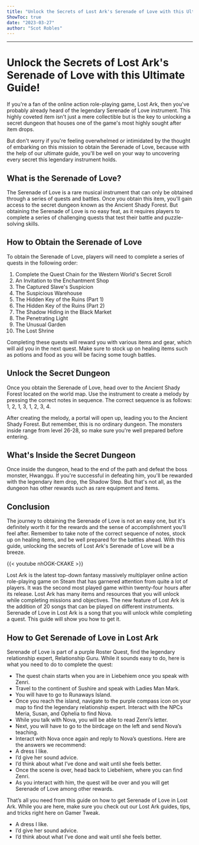 ```yaml
---
title: "Unlock the Secrets of Lost Ark's Serenade of Love with this Ultimate Guide!"
ShowToc: true 
date: "2023-03-27"
author: "Scot Robles"
---
```

*****
# Unlock the Secrets of Lost Ark's Serenade of Love with this Ultimate Guide!

If you're a fan of the online action role-playing game, Lost Ark, then you've probably already heard of the legendary Serenade of Love instrument. This highly coveted item isn't just a mere collectible but is the key to unlocking a secret dungeon that houses one of the game's most highly sought after item drops.

But don't worry if you're feeling overwhelmed or intimidated by the thought of embarking on this mission to obtain the Serenade of Love, because with the help of our ultimate guide, you'll be well on your way to uncovering every secret this legendary instrument holds.

## What is the Serenade of Love?

The Serenade of Love is a rare musical instrument that can only be obtained through a series of quests and battles. Once you obtain this item, you'll gain access to the secret dungeon known as the Ancient Shady Forest. But obtaining the Serenade of Love is no easy feat, as it requires players to complete a series of challenging quests that test their battle and puzzle-solving skills.

## How to Obtain the Serenade of Love

To obtain the Serenade of Love, players will need to complete a series of quests in the following order:

1. Complete the Quest Chain for the Western World's Secret Scroll
2. An Invitation to the Enchantment Shop
3. The Captured Slave's Suspicion
4. The Suspicious Warehouse
5. The Hidden Key of the Ruins (Part 1)
6. The Hidden Key of the Ruins (Part 2)
7. The Shadow Hiding in the Black Market
8. The Penetrating Light
9. The Unusual Garden
10. The Lost Shrine

Completing these quests will reward you with various items and gear, which will aid you in the next quest. Make sure to stock up on healing items such as potions and food as you will be facing some tough battles.

## Unlock the Secret Dungeon

Once you obtain the Serenade of Love, head over to the Ancient Shady Forest located on the world map. Use the instrument to create a melody by pressing the correct notes in sequence. The correct sequence is as follows: 1, 2, 1, 3, 1, 2, 3, 4.

After creating the melody, a portal will open up, leading you to the Ancient Shady Forest. But remember, this is no ordinary dungeon. The monsters inside range from level 26-28, so make sure you're well prepared before entering.

## What's Inside the Secret Dungeon

Once inside the dungeon, head to the end of the path and defeat the boss monster, Hwanggu. If you're successful in defeating him, you'll be rewarded with the legendary item drop, the Shadow Step. But that's not all, as the dungeon has other rewards such as rare equipment and items.

## Conclusion

The journey to obtaining the Serenade of Love is not an easy one, but it's definitely worth it for the rewards and the sense of accomplishment you'll feel after. Remember to take note of the correct sequence of notes, stock up on healing items, and be well prepared for the battles ahead. With this guide, unlocking the secrets of Lost Ark's Serenade of Love will be a breeze.

{{< youtube nhOGK-CKAKE >}} 



Lost Ark is the latest top-down fantasy massively multiplayer online action role-playing game on Steam that has garnered attention from quite a lot of players. It was the second most played game within twenty-four hours after its release. Lost Ark has many items and resources that you will unlock while completing missions and objectives. The new feature of Lost Ark is the addition of 20 songs that can be played on different instruments. Serenade of Love in Lost Ark is a song that you will unlock while completing a quest. This guide will show you how to get it.
 
## How to Get Serenade of Love in Lost Ark
 

 
Serenade of Love is part of a purple Roster Quest, find the legendary relationship expert, Relationship Guru. While it sounds easy to do, here is what you need to do to complete the quest:
 
- The quest chain starts when you are in Liebehiem once you speak with Zenri.
 - Travel to the continent of Sushire and speak with Ladies Man Mark.
 - You will have to go to Runaways Island.
 - Once you reach the island, navigate to the purple compass icon on your map to find the legendary relationship expert. Interact with the NPCs Meria, Susan, and Ophelia to find Nova.
 - While you talk with Nova, you will be able to read Zenri’s letter.
 - Next, you will have to go to the birdcage on the left and send Nova’s teaching.
 - Interact with Nova once again and reply to Nova’s questions. Here are the answers we recommend:
 - A dress I like.
 - I’d give her sound advice.
 - I’d think about what I’ve done and wait until she feels better.
 - Once the scene is over, head back to Liebehiem, where you can find Zenri.
 - As you interact with him, the quest will be over and you will get Serenade of Love among other rewards.

 
That’s all you need from this guide on how to get Serenade of Love in Lost Ark. While you are here, make sure you check out our Lost Ark guides, tips, and tricks right here on Gamer Tweak.
 
- A dress I like.
 - I’d give her sound advice.
 - I’d think about what I’ve done and wait until she feels better.




